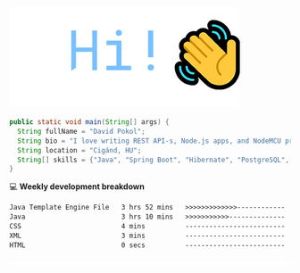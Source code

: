 ![Hi!](assets/images/hi.png)

```java
public static void main(String[] args) {
  String fullName = "David Pokol";
  String bio = "I love writing REST API-s, Node.js apps, and NodeMCU programs";
  String location = "Cigánd, HU";
  String[] skills = {"Java", "Spring Boot", "Hibernate", "PostgreSQL", "Git"};
}
```

💻 **Weekly development breakdown**
<!--START_SECTION:waka-->

```txt
Java Template Engine File   3 hrs 52 mins   >>>>>>>>>>>>>------------   53.94 %
Java                        3 hrs 10 mins   >>>>>>>>>>>--------------   44.16 %
CSS                         4 mins          -------------------------   00.96 %
XML                         3 mins          -------------------------   00.75 %
HTML                        0 secs          -------------------------   00.19 %
```

<!--END_SECTION:waka-->

![footer](assets/images/footer.png)
